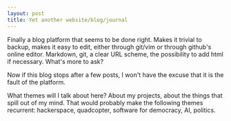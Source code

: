 ```yaml
---
layout: post
title: Yet another website/blog/journal
---
```


Finally a blog platform that seems to be done right. Makes it trivial to backup, makes it easy to edit, either through git/vim or through github's online editor. Markdown, git, a clear URL scheme, the possibility to add html if necessary. What's more to ask? 

Now if this blog stops after a few posts, I won't have the excuse that it is the fault of the platform.

What themes will I talk about here? About my projects, about the things that spill out of my mind. That would probably make the following themes recurrent: hackerspace, quadcopter, software for democracy, AI, politics.
